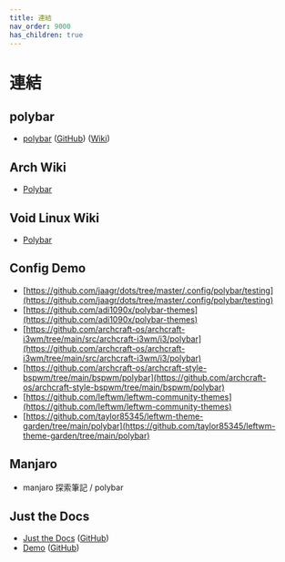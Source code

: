 ```yaml
---
title: 連結
nav_order: 9000
has_children: true
---
```


# 連結


## polybar

* [polybar](https://polybar.github.io/) ([GitHub](https://github.com/polybar/polybar)) ([Wiki](https://github.com/polybar/polybar/wiki))


## Arch Wiki

* [Polybar](https://wiki.archlinux.org/title/Polybar)


## Void Linux Wiki

* [Polybar](https://wiki.voidlinux.org/Polybar_-)


## Config Demo

* [https://github.com/jaagr/dots/tree/master/.config/polybar/testing](https://github.com/jaagr/dots/tree/master/.config/polybar/testing)
* [https://github.com/adi1090x/polybar-themes](https://github.com/adi1090x/polybar-themes)
* [https://github.com/archcraft-os/archcraft-i3wm/tree/main/src/archcraft-i3wm/i3/polybar](https://github.com/archcraft-os/archcraft-i3wm/tree/main/src/archcraft-i3wm/i3/polybar)
* [https://github.com/archcraft-os/archcraft-style-bspwm/tree/main/bspwm/polybar](https://github.com/archcraft-os/archcraft-style-bspwm/tree/main/bspwm/polybar)
* [https://github.com/leftwm/leftwm-community-themes](https://github.com/leftwm/leftwm-community-themes)
* [https://github.com/taylor85345/leftwm-theme-garden/tree/main/polybar](https://github.com/taylor85345/leftwm-theme-garden/tree/main/polybar)


## Manjaro

* manjaro 探索筆記 / polybar


## Just the Docs

* [Just the Docs](https://pmarsceill.github.io/just-the-docs/) ([GitHub](https://github.com/pmarsceill/just-the-docs))
* [Demo](https://pmarsceill.github.io/jtd-remote/) ([GitHub](https://github.com/pmarsceill/jtd-remote))
